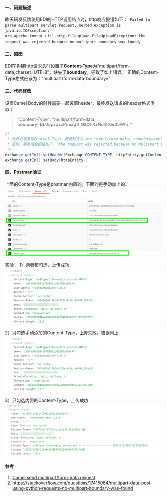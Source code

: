 <!-- date: 2021.01.07 11:22 -->
#### 一、问题描述

昨天研发反馈使用EDI的HTTP调用结点时，http响应报错如下：`
Failed to parse multipart servlet request; nested exception is java.io.IOException: org.apache.tomcat.util.http.fileupload.FileUploadException: the request was rejected because no multipart boundary was found`。

#### 二、原因

EDI在构建http请求头时设置了**Content-Type**为“multipart/form-data;charset=UTF-8”，缺失了**boundary**，导致了如上错误。
正确的Content-Type格式应该为：“multipart/form-data; boundary=<calculated when request is sent>”

#### 三、代码修改

设置Camel Body的时候需要一起设置header，最终发送请求的header格式类似：

> "Content-Type": "multipart/form-data; boundary=BL6dpsdzxPuead3_GSOFXzNdhK6e85Wth_"

```java
/*
 * 此处必须复写Content-Type，使其格式为：multipart/form-data; boundary=<get after entity has been builded>
 * 否则，服务端会报错如下：“the request was rejected because no multipart boundary was found”
 */
exchange.getIn().setHeader(Exchange.CONTENT_TYPE, httpEntity.getContentType().getValue());
exchange.getIn().setBody(httpEntity);
```

#### 四、Postman验证

上面的Content-Type是postman内置的，下面的是手动加上的。
<img title="" src="pic/1240-20210115035616843.png" alt="image.png" data-align="center">

实验：
1）两者都勾选，上传成功
<img title="" src="pic/1240-20210115035616458.png" alt="Postman请求控制台" data-align="left">

2）只勾选手动添加的Content-Type，上传失败，错误同上
<img title="" src="pic/1240-20210115035616458.png" alt="Postman请求控制台" data-align="left">

3）只勾选内置的Content-Type，上传成功
<img src="pic/1240-20210115035616841.png" title="" alt="Postman请求控制台" data-align="left">

#### 参考

1. [Camel send multipart/form-data request](https://www.manongdao.com/article-422394.html)
2. https://stackoverflow.com/questions/17415084/multipart-data-post-using-python-requests-no-multipart-boundary-was-found